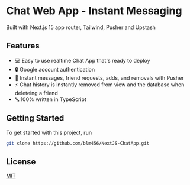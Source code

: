 # Chat Web App - Instant Messaging

Built with Next.js 15 app router, Tailwind, Pusher and Upstash

## Features
- 💻 Easy to use realtime Chat App that's ready to deploy
- 🔒 Google account authentication
- 🚀 Instant messages, friend requests, adds, and removals with Pusher
- ⚡ Chat history is instantly removed from view and the database when deleteing a friend
- 🔤 100% written in TypeScript

## Getting Started

To get started with this project, run
```bash
git clone https://github.com/blm456/NextJS-ChatApp.git
```

## License

[MIT](https://choosealicense.com/licenses/mit/)
